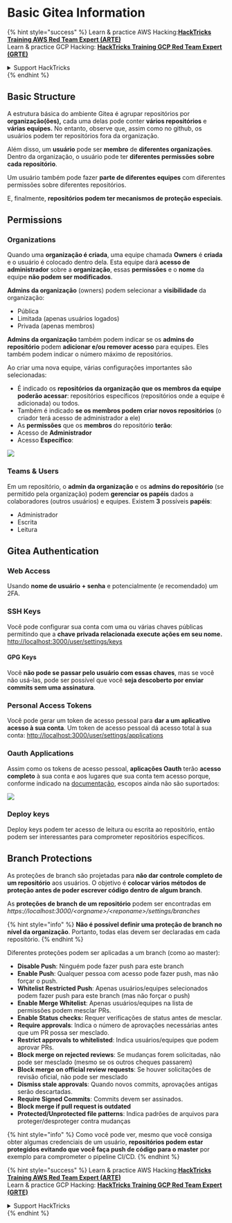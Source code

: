 # Basic Gitea Information

{% hint style="success" %}
Learn & practice AWS Hacking:<img src="/.gitbook/assets/image.png" alt="" data-size="line">[**HackTricks Training AWS Red Team Expert (ARTE)**](https://training.hacktricks.xyz/courses/arte)<img src="/.gitbook/assets/image.png" alt="" data-size="line">\
Learn & practice GCP Hacking: <img src="/.gitbook/assets/image (2).png" alt="" data-size="line">[**HackTricks Training GCP Red Team Expert (GRTE)**<img src="/.gitbook/assets/image (2).png" alt="" data-size="line">](https://training.hacktricks.xyz/courses/grte)

<details>

<summary>Support HackTricks</summary>

* Check the [**subscription plans**](https://github.com/sponsors/carlospolop)!
* **Join the** 💬 [**Discord group**](https://discord.gg/hRep4RUj7f) or the [**telegram group**](https://t.me/peass) or **follow** us on **Twitter** 🐦 [**@hacktricks\_live**](https://twitter.com/hacktricks\_live)**.**
* **Share hacking tricks by submitting PRs to the** [**HackTricks**](https://github.com/carlospolop/hacktricks) and [**HackTricks Cloud**](https://github.com/carlospolop/hacktricks-cloud) github repos.

</details>
{% endhint %}

## Basic Structure

A estrutura básica do ambiente Gitea é agrupar repositórios por **organização(ões),** cada uma delas pode conter **vários repositórios** e **várias equipes.** No entanto, observe que, assim como no github, os usuários podem ter repositórios fora da organização.

Além disso, um **usuário** pode ser **membro** de **diferentes organizações**. Dentro da organização, o usuário pode ter **diferentes permissões sobre cada repositório**.

Um usuário também pode fazer **parte de diferentes equipes** com diferentes permissões sobre diferentes repositórios.

E, finalmente, **repositórios podem ter mecanismos de proteção especiais**.

## Permissions

### Organizations

Quando uma **organização é criada**, uma equipe chamada **Owners** é **criada** e o usuário é colocado dentro dela. Esta equipe dará **acesso de administrador** sobre a **organização**, essas **permissões** e o **nome** da equipe **não podem ser modificados**.

**Admins da organização** (owners) podem selecionar a **visibilidade** da organização:

* Pública
* Limitada (apenas usuários logados)
* Privada (apenas membros)

**Admins da organização** também podem indicar se os **admins do repositório** podem **adicionar e/ou remover acesso** para equipes. Eles também podem indicar o número máximo de repositórios.

Ao criar uma nova equipe, várias configurações importantes são selecionadas:

* É indicado os **repositórios da organização que os membros da equipe poderão acessar**: repositórios específicos (repositórios onde a equipe é adicionada) ou todos.
* Também é indicado **se os membros podem criar novos repositórios** (o criador terá acesso de administrador a ele)
* As **permissões** que os **membros** do repositório **terão**:
* Acesso de **Administrador**
* Acesso **Específico**:

![](<../../.gitbook/assets/image (118).png>)

### Teams & Users

Em um repositório, o **admin da organização** e os **admins do repositório** (se permitido pela organização) podem **gerenciar os papéis** dados a colaboradores (outros usuários) e equipes. Existem **3** possíveis **papéis**:

* Administrador
* Escrita
* Leitura

## Gitea Authentication

### Web Access

Usando **nome de usuário + senha** e potencialmente (e recomendado) um 2FA.

### **SSH Keys**

Você pode configurar sua conta com uma ou várias chaves públicas permitindo que a **chave privada relacionada execute ações em seu nome.** [http://localhost:3000/user/settings/keys](http://localhost:3000/user/settings/keys)

#### **GPG Keys**

Você **não pode se passar pelo usuário com essas chaves**, mas se você não usá-las, pode ser possível que você **seja descoberto por enviar commits sem uma assinatura**.

### **Personal Access Tokens**

Você pode gerar um token de acesso pessoal para **dar a um aplicativo acesso à sua conta**. Um token de acesso pessoal dá acesso total à sua conta: [http://localhost:3000/user/settings/applications](http://localhost:3000/user/settings/applications)

### Oauth Applications

Assim como os tokens de acesso pessoal, **aplicações Oauth** terão **acesso completo** à sua conta e aos lugares que sua conta tem acesso porque, conforme indicado na [documentação](https://docs.gitea.io/en-us/oauth2-provider/#scopes), escopos ainda não são suportados:

![](<../../.gitbook/assets/image (194).png>)

### Deploy keys

Deploy keys podem ter acesso de leitura ou escrita ao repositório, então podem ser interessantes para comprometer repositórios específicos.

## Branch Protections

As proteções de branch são projetadas para **não dar controle completo de um repositório** aos usuários. O objetivo é **colocar vários métodos de proteção antes de poder escrever código dentro de algum branch**.

As **proteções de branch de um repositório** podem ser encontradas em _https://localhost:3000/\<orgname>/\<reponame>/settings/branches_

{% hint style="info" %}
**Não é possível definir uma proteção de branch no nível da organização**. Portanto, todas elas devem ser declaradas em cada repositório.
{% endhint %}

Diferentes proteções podem ser aplicadas a um branch (como ao master):

* **Disable Push**: Ninguém pode fazer push para este branch
* **Enable Push**: Qualquer pessoa com acesso pode fazer push, mas não forçar o push.
* **Whitelist Restricted Push**: Apenas usuários/equipes selecionados podem fazer push para este branch (mas não forçar o push)
* **Enable Merge Whitelist**: Apenas usuários/equipes na lista de permissões podem mesclar PRs.
* **Enable Status checks:** Requer verificações de status antes de mesclar.
* **Require approvals**: Indica o número de aprovações necessárias antes que um PR possa ser mesclado.
* **Restrict approvals to whitelisted**: Indica usuários/equipes que podem aprovar PRs.
* **Block merge on rejected reviews**: Se mudanças forem solicitadas, não pode ser mesclado (mesmo se os outros cheques passarem)
* **Block merge on official review requests**: Se houver solicitações de revisão oficial, não pode ser mesclado
* **Dismiss stale approvals**: Quando novos commits, aprovações antigas serão descartadas.
* **Require Signed Commits**: Commits devem ser assinados.
* **Block merge if pull request is outdated**
* **Protected/Unprotected file patterns**: Indica padrões de arquivos para proteger/desproteger contra mudanças

{% hint style="info" %}
Como você pode ver, mesmo que você consiga obter algumas credenciais de um usuário, **repositórios podem estar protegidos evitando que você faça push de código para o master** por exemplo para comprometer o pipeline CI/CD.
{% endhint %}

{% hint style="success" %}
Learn & practice AWS Hacking:<img src="/.gitbook/assets/image.png" alt="" data-size="line">[**HackTricks Training AWS Red Team Expert (ARTE)**](https://training.hacktricks.xyz/courses/arte)<img src="/.gitbook/assets/image.png" alt="" data-size="line">\
Learn & practice GCP Hacking: <img src="/.gitbook/assets/image (2).png" alt="" data-size="line">[**HackTricks Training GCP Red Team Expert (GRTE)**<img src="/.gitbook/assets/image (2).png" alt="" data-size="line">](https://training.hacktricks.xyz/courses/grte)

<details>

<summary>Support HackTricks</summary>

* Check the [**subscription plans**](https://github.com/sponsors/carlospolop)!
* **Join the** 💬 [**Discord group**](https://discord.gg/hRep4RUj7f) or the [**telegram group**](https://t.me/peass) or **follow** us on **Twitter** 🐦 [**@hacktricks\_live**](https://twitter.com/hacktricks\_live)**.**
* **Share hacking tricks by submitting PRs to the** [**HackTricks**](https://github.com/carlospolop/hacktricks) and [**HackTricks Cloud**](https://github.com/carlospolop/hacktricks-cloud) github repos.

</details>
{% endhint %}
